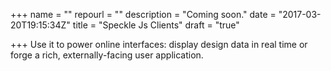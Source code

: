 +++
name = ""
repourl = ""
description = "Coming soon."
date = "2017-03-20T19:15:34Z"
title = "Speckle Js Clients"
draft = "true"

+++
Use it to power online interfaces: display design data in real time or forge a rich, externally-facing user application.

